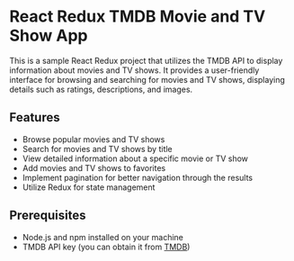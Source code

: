 # React Redux TMDB Movie and TV Show App

This is a sample React Redux project that utilizes the TMDB API to display information about movies and TV shows.
It provides a user-friendly interface for browsing and searching for movies and TV shows, displaying details such as ratings, descriptions, and images.

## Features

- Browse popular movies and TV shows
- Search for movies and TV shows by title
- View detailed information about a specific movie or TV show
- Add movies and TV shows to favorites
- Implement pagination for better navigation through the results
- Utilize Redux for state management

## Prerequisites

- Node.js and npm installed on your machine
- TMDB API key (you can obtain it from [TMDB](https://www.themoviedb.org/documentation/api))


